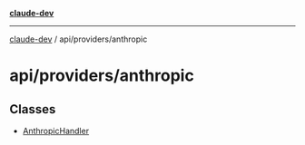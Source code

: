 [**claude-dev**](../../../README.md)

***

[claude-dev](../../../README.md) / api/providers/anthropic

# api/providers/anthropic

## Classes

- [AnthropicHandler](classes/AnthropicHandler.md)
